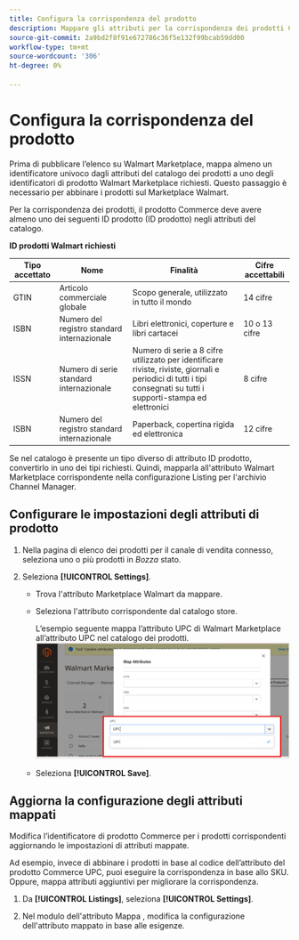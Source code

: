```yaml
---
title: Configura la corrispondenza del prodotto
description: Mappare gli attributi per la corrispondenza dei prodotti Commerce agli elenchi esistenti di Walmart Marketplace
source-git-commit: 2a9bd2f8f91e672786c36f5e132f99bcab59dd00
workflow-type: tm+mt
source-wordcount: '306'
ht-degree: 0%

---
```



# Configura la corrispondenza del prodotto

Prima di pubblicare l’elenco su Walmart Marketplace, mappa almeno un identificatore univoco dagli attributi del catalogo dei prodotti a uno degli identificatori di prodotto Walmart Marketplace richiesti. Questo passaggio è necessario per abbinare i prodotti sul Marketplace Walmart.

Per la corrispondenza dei prodotti, il prodotto Commerce deve avere almeno uno dei seguenti ID prodotto (ID prodotto) negli attributi del catalogo.

**ID prodotti Walmart richiesti**

| **Tipo accettato** | **Nome** | **Finalità** | **Cifre accettabili** |
|-------------------|--------------------------------------|--------------------------------------------------------------------------------------------------------------------------------------------------|-----------------------|
| GTIN | Articolo commerciale globale | Scopo generale, utilizzato in tutto il mondo | 14 cifre |
| ISBN | Numero del registro standard internazionale | Libri elettronici, coperture e libri cartacei | 10 o 13 cifre |
| ISSN | Numero di serie standard internazionale | Numero di serie a 8 cifre utilizzato per identificare riviste, riviste, giornali e periodici di tutti i tipi consegnati su tutti i supporti-stampa ed elettronici | 8 cifre |
| ISBN | Numero del registro standard internazionale | Paperback, copertina rigida ed elettronica | 12 cifre |

Se nel catalogo è presente un tipo diverso di attributo ID prodotto, convertirlo in uno dei tipi richiesti. Quindi, mapparla all&#39;attributo Walmart Marketplace corrispondente nella configurazione Listing per l&#39;archivio Channel Manager.

## Configurare le impostazioni degli attributi di prodotto

1. Nella pagina di elenco dei prodotti per il canale di vendita connesso, seleziona uno o più prodotti in *Bozza* stato.

1. Seleziona **[!UICONTROL Settings]**.

   - Trova l&#39;attributo Marketplace Walmart da mappare.

   - Seleziona l&#39;attributo corrispondente dal catalogo store.

      L’esempio seguente mappa l’attributo UPC di Walmart Marketplace all’attributo UPC nel catalogo dei prodotti.
   ![Mappatura attributi per i criteri di corrispondenza dei prodotti](assets/products-map-attributes-for--match.png)

   - Seleziona **[!UICONTROL Save]**.


## Aggiorna la configurazione degli attributi mappati

Modifica l’identificatore di prodotto Commerce per i prodotti corrispondenti aggiornando le impostazioni di attributi mappate.

Ad esempio, invece di abbinare i prodotti in base al codice dell’attributo del prodotto Commerce UPC, puoi eseguire la corrispondenza in base allo SKU. Oppure, mappa attributi aggiuntivi per migliorare la corrispondenza.

1. Da **[!UICONTROL Listings]**, seleziona **[!UICONTROL Settings]**.

1. Nel modulo dell&#39;attributo Mappa , modifica la configurazione dell&#39;attributo mappato in base alle esigenze.

